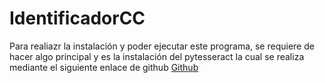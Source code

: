 # IdentificadorCC

Para realiazr la instalación y poder ejecutar este programa, se requiere de hacer algo principal y es la instalación del pytesseract
la cual se realiza mediante el siguiente enlace de github
[Github](https://download.cnet.com/es/tesseract-ocr/3000-2067_4-78705431.html)
